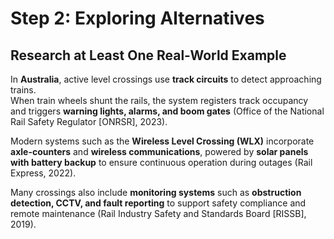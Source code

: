 # Step 2: Exploring Alternatives  

## Research at Least One Real-World Example  

In **Australia**, active level crossings use **track circuits** to detect approaching trains.  
When train wheels shunt the rails, the system registers track occupancy and triggers **warning lights, alarms, and boom gates** (Office of the National Rail Safety Regulator [ONRSR], 2023).  

Modern systems such as the **Wireless Level Crossing (WLX)** incorporate **axle-counters** and **wireless communications**, powered by **solar panels with battery backup** to ensure continuous operation during outages (Rail Express, 2022).  

Many crossings also include **monitoring systems** such as **obstruction detection, CCTV, and fault reporting** to support safety compliance and remote maintenance (Rail Industry Safety and Standards Board [RISSB], 2019).  
